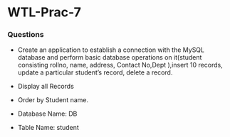 # WTL-Prac-7
### Questions

- Create an application to establish a connection with the MySQL database and perform basic database operations on it(student consisting rollno, name, address, Contact No,Dept ),insert 10 records, update a particular student’s record, delete a record.

 - Display all Records

 - Order by Student name.

 - Database Name: DB
 - Table Name: student